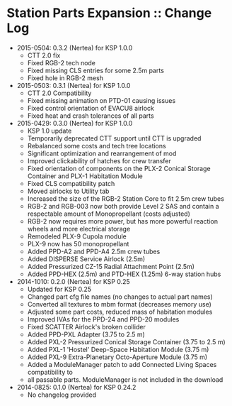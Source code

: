 # Station Parts Expansion :: Change Log

* 2015-0504: 0.3.2 (Nertea) for KSP 1.0.0
	+ CTT 2.0 fix
	+ Fixed RGB-2 tech node
	+ Fixed missing CLS entries for some 2.5m parts
	+ Fixed hole in RGB-2 mesh
* 2015-0503: 0.3.1 (Nertea) for KSP 1.0.0
	+ CTT 2.0 Compatibility
	+ Fixed missing animation on PTD-01 causing issues
	+ Fixed control orientation of EVACU8 airlock
	+ Fixed heat and crash tolerances of all parts
* 2015-0429: 0.3.0 (Nertea) for KSP 1.0.0
	+ KSP 1.0 update
	+ Temporarily deprecated CTT support until CTT is upgraded
	+ Rebalanced some costs and tech tree locations
	+ Significant optimization and rearrangement of mod
	+ Improved clickability of hatches for crew transfer
	+ Fixed orientation of components on the PLX-2 Conical Storage Container and PLX-1 Habitation Module
	+ Fixed CLS compatibility patch
	+ Moved airlocks to Utility tab
	+ Increased the size of the RGB-2 Station Core to fit 2.5m crew tubes
	+ RGB-2 and RGB-003 now both provide Level 2 SAS and contain a respectable amount of Monopropellant (costs adjusted)
	+ RGB-2 now requires more power, but has more powerful reaction wheels and more electrical storage
	+ Remodeled PLX-9 Cupola module
	+ PLX-9 now has 50 monopropellant
	+ Added PPD-A2 and PPD-A4 2.5m crew tubes
	+ Added DISPERSE Service Airlock (2.5m)
	+ Added Pressurized CZ-15 Radial Attachment Point (2.5m)
	+ Added PPD-HEX (2.5m) and PTD-HEX (1.25m) 6-way station hubs
* 2014-1010: 0.2.0 (Nertea) for KSP 0.25
	+ Updated for KSP 0.25
	+ Changed part cfg file names (no changes to actual part names)
	+ Converted all textures to mbm format (decreases memory use)
	+ Adjusted some part costs, reduced mass of habitation modules
	+ Improved IVAs for the PPD-24 and PPD-20 modules
	+ Fixed SCATTER Airlock's broken collider
	+ Added PPD-PXL Adapter (3.75 to 2.5 m)
	+ Added PXL-2 Pressurized Conical Storage Container (3.75 to 2.5 m)
	+ Added PXL-1 'Hostel' Deep-Space Habitation Module (3.75 m)
	+ Added PXL-9 Extra-Planetary Octo-Aperture Module (3.75 m)
	+ Added a ModuleManager patch to add Connected Living Spaces compatibility to
	+ all passable parts. ModuleManager is not included in the download
* 2014-0825: 0.1.0 (Nertea) for KSP 0.24.2
	+ No changelog provided

